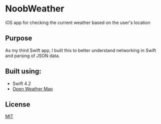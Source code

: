 # NoobWeather

iOS app for checking the current weather based on the user's location

## Purpose
As my third Swift app, I built this to better understand networking in Swift and parsing of JSON data. 

## Built using:
* Swift 4.2
* [Open Weather Map](https://openweathermap.org/api/)

## License
[MIT](https://choosealicense.com/licenses/mit/)
